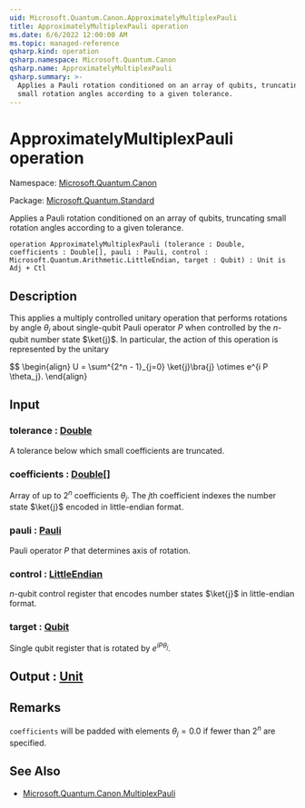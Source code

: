```yaml
---
uid: Microsoft.Quantum.Canon.ApproximatelyMultiplexPauli
title: ApproximatelyMultiplexPauli operation
ms.date: 6/6/2022 12:00:00 AM
ms.topic: managed-reference
qsharp.kind: operation
qsharp.namespace: Microsoft.Quantum.Canon
qsharp.name: ApproximatelyMultiplexPauli
qsharp.summary: >-
  Applies a Pauli rotation conditioned on an array of qubits, truncating
  small rotation angles according to a given tolerance.
---
```


# ApproximatelyMultiplexPauli operation

Namespace: [Microsoft.Quantum.Canon](xref:Microsoft.Quantum.Canon)

Package: [Microsoft.Quantum.Standard](https://nuget.org/packages/Microsoft.Quantum.Standard)


Applies a Pauli rotation conditioned on an array of qubits, truncatingsmall rotation angles according to a given tolerance.

```qsharp
operation ApproximatelyMultiplexPauli (tolerance : Double, coefficients : Double[], pauli : Pauli, control : Microsoft.Quantum.Arithmetic.LittleEndian, target : Qubit) : Unit is Adj + Ctl
```


## Description

This applies a multiply controlled unitary operation that performsrotations by angle $\theta_j$ about single-qubit Pauli operator $P$when controlled by the $n$-qubit number state $\ket{j}$.In particular, the action of this operation is represented by theunitary$$\begin{align}U = \sum^{2^n - 1}_{j=0} \ket{j}\bra{j} \otimes e^{i P \theta_j}.\end{align}##

## Input

### tolerance : [Double](xref:microsoft.quantum.qsharp.valueliterals#double-literals)

A tolerance below which small coefficients are truncated.


### coefficients : [Double](xref:microsoft.quantum.qsharp.valueliterals#double-literals)[]

Array of up to $2^n$ coefficients $\theta_j$. The $j$th coefficientindexes the number state $\ket{j}$ encoded in little-endian format.


### pauli : [Pauli](xref:microsoft.quantum.qsharp.valueliterals#pauli-literals)

Pauli operator $P$ that determines axis of rotation.


### control : [LittleEndian](xref:Microsoft.Quantum.Arithmetic.LittleEndian)

$n$-qubit control register that encodes number states $\ket{j}$ inlittle-endian format.


### target : [Qubit](xref:microsoft.quantum.qsharp.valueliterals#qubit-literals)

Single qubit register that is rotated by $e^{i P \theta_j}$.



## Output : [Unit](xref:microsoft.quantum.qsharp.valueliterals#unit-literal)



## Remarks

`coefficients` will be padded with elements $\theta_j = 0.0$ iffewer than $2^n$ are specified.

## See Also

- [Microsoft.Quantum.Canon.MultiplexPauli](xref:Microsoft.Quantum.Canon.MultiplexPauli)